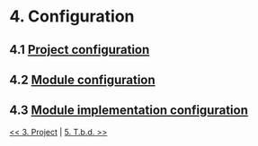 # 4. Configuration

## 4.1 [Project configuration](./fproject.md)

## 4.2 [Module configuration](./fmod.md)

## 4.3 [Module implementation configuration](./fimpl.md)

[<< 3. Project](./../project/project.md) | [5. T.b.d. >> ](./)